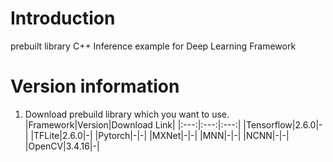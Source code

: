 # Introduction
prebuilt library C++ Inference example for Deep Learning Framework

# Version information
1. Download prebuild library which you want to use.
|Framework|Version|Download Link|
|:---:|:---:|:---:|
|Tensorflow|2.6.0|-|
|TFLite|2.6.0|-|
|Pytorch|-|-|
|MXNet|-|-|
|MNN|-|-|
|NCNN|-|-|
|OpenCV|3.4.16|-|
